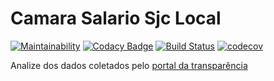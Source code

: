 # Camara Salario Sjc Local

[![Maintainability](https://api.codeclimate.com/v1/badges/b9494b7525c318a9059f/maintainability)](https://codeclimate.com/github/alexNeto/transparencia-sjc-crawler/maintainability)
[![Codacy Badge](https://api.codacy.com/project/badge/Grade/61d4b20935704242a00f2077ef289e6a)](https://www.codacy.com/manual/alexNeto/transparencia-sjc-crawler?utm_source=github.com&amp;utm_medium=referral&amp;utm_content=alexNeto/transparencia-sjc-crawler&amp;utm_campaign=Badge_Grade)
[![Build Status](https://travis-ci.org/alexNeto/transparencia-sjc-crawler.svg?branch=master)](https://travis-ci.org/alexNeto/transparencia-sjc-crawler)
[![codecov](https://codecov.io/gh/alexNeto/transparencia-sjc-crawler/branch/master/graph/badge.svg)](https://codecov.io/gh/alexNeto/transparencia-sjc-crawler)



Analize dos dados coletados pelo [portal da transparência](http://portal.camarasjc.sp.gov.br:8080/cmsjc/websis/portal_transparencia/financeiro/contas_publicas/index.php?consulta=../lei_acesso/lai_remuneracoes)

